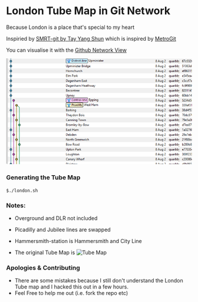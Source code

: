 # London Tube Map in Git Network
Because London is a place that's special to my heart

Inspiried by [SMRT-git by Tay Yang Shun](https://github.com/yangshun/smrt-git) which is inspired by [MetroGit](https://github.com/vbarbaresi/MetroGit)

You can visualise it with the [Github Network View](https://github.com/quarbby/london-git/network)

![Image](img.PNG)

### Generating the Tube Map
```
$./london.sh
```

### Notes:
* Overground and DLR not included
* Picadilly and Jubilee lines are swapped
* Hammersmith-station is Hammersmith and City Line 

* The original Tube Map is
![Tube Map](http://www.discount-london.com/images/tube-map.gif)

### Apologies & Contributing
* There are some mistakes because I still don't understand the London Tube map and I hacked this out in a few hours. 
* Feel Free to help me out (i.e. fork the repo etc)
